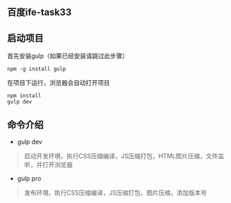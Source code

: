 ## 百度ife-task33

## 启动项目
首先安装gulp（如果已经安装请跳过此步骤）
```
npm -g install gulp
```
在项目下运行，浏览器会自动打开项目
```
npm install
gulp dev
```
## 命令介绍
* gulp dev

> 启动开发环境，执行CSS压缩编译，JS压缩打包，HTML图片压缩，文件监听，并打开浏览器

* gulp pro

> 发布环境，执行CSS压缩编译，JS压缩打包，图片压缩，添加版本号
